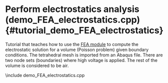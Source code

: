 Perform electrostatics analysis   (demo_FEA_electrostatics.cpp)  {#tutorial_demo_FEA_electrostatics}
===============================================================


Tutorial that teaches how to use the 
[FEA module](group__fea__module.html)
to compute the electrostatic solution for a volume (Poisson problem) given boundary conditions. The tetrahedral mesh is imported from an Abaqus file. There are two node sets (boundaries) where high voltage is applied. The rest of the volume is considered to be air. 


\include demo_FEA_electrostatics.cpp